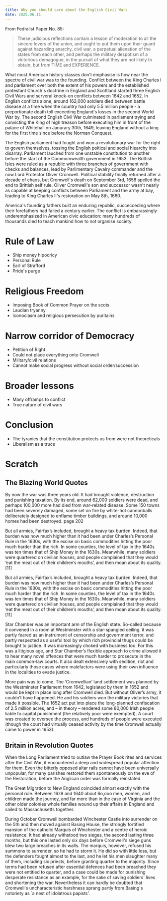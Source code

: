 ```yaml
---
title: Why you should care about the English Civil Wars
date: 2025.06.11
---
```


From Fedralist Paper No. 85:

> These judicious reflections contain a lesson of moderation to all the sincere lovers of the union, and ought to put them upon their guard against hazarding anarchy, civil war, a perpetual alienation of the states from each other, and perhaps the military despotism of a victorious demagogue, in the pursuit of what they are not likely to obtain, but from TIME and EXPERIENCE.

What most American history classes don't emphasise is how near the spectre of civil war was to the founding. Conflict between the King Charles I and parliament over both the extent of his powers and the established protestant Church's doctrine in England and Scottland started three English Civil Wars and serveral knock-on conflicts between 1642 and 1652. In English conflicts alone, around 162,000 soldiers died between battle disease at a time when the country had only 5.5 million people - a preportionate death toll exceeding England's losses in the second World War by. The second English Civil War culminated in parliament trying and convicting the King of high treason before executing him in front of the palace of Whitehall on Janurary 30th, 1649, leaving England without a king for the first time since before the Norman Conquest.

The English parliament had fought and won a revolutionary war for the right to govern themselves, tossing the English poltical and social hiearchy into disarray. Parliament lauched from one unstable constitution to another before the start of the Commomwealth government in 1653. The Brittish Isles were ruled as a republic with three branches of government with checks and balances, lead by Parlimentary Cavalry commander and the now Lord Protector Oliver Cromwell. Political stability finally returned after a decade of chaos, but Cromwell's death on September 3rd, 1658 spelled the end to Brittish self rule. Oliver Cromwell's son and successor wasn't nearly as capable at keeping conflicts between Parliament and the army at bay, leading to King Charles II's restoration on May 8th, 1660.

America's founding fathers built an enduring republic, succecceding where their forefathers had failed a century earlier. The conflict is embarassingly underemphasized in American civic education: many hundreds of thousands died to teach mankind how to not organise society.


# Rule of Law
- Ship money hipocricy
- Personal Rule
- Earl of Strafford
- Pride's purge

# Religious Freedom
- Imposing Book of Common Prayer on the scots
- Laudian tryanny
- Iconoclasm and religious persecution by puritains

# Narrow corridor of Democracy
- Petition of Right
- Could not place everything onto Cromwell
- Military/civil relations
- Cannot make social progress without social order/succession

# Broader lessons
- Many offramps to conflict
- True nature of civil wars

# Conclusion
- The tyranies that the constitution protects us from were not theoreticals
- Liberalism as a truce

# Scratch

## The Blazing World Quotes

By now the war was three years old. It had brought violence, destruction and punishing taxation. By its end, around 62,000 soldiers were dead, and perhaps 100,000 more had died from war-related disease. Some 150 towns had been severely damaged, some set on fire by white-hot cannonballs deliberately designed to enflame timber buildings, and around 10,000 homes had been destroyed. page 202

But all armies, Fairfax’s included, brought a heavy tax burden. Indeed, that burden was now much higher than it had been under Charles’s Personal Rule in the 1630s, with the excise on basic commodities hitting the poor much harder than the rich. In some counties, the level of tax in the 1640s was ten times that of Ship Money in the 1630s. Meanwhile, many soldiers were quartered on civilian houses, and people complained that they would ‘eat the meat out of their children’s mouths’, and then moan about its quality.[11]

But all armies, Fairfax’s included, brought a heavy tax burden. Indeed, that burden was now much higher than it had been under Charles’s Personal Rule in the 1630s, with the excise on basic commodities hitting the poor much harder than the rich. In some counties, the level of tax in the 1640s was ten times that of Ship Money in the 1630s. Meanwhile, many soldiers were quartered on civilian houses, and people complained that they would ‘eat the meat out of their children’s mouths’, and then moan about its quality.[11]

Star Chamber was an important arm of the English state. So-called because it convened in a room at Westminster with a star-spangled ceiling, it was partly feared as an instrument of censorship and government terror, and partly respected as a useful tool by which rich provincial thugs could be brought to justice. It was increasingly choked with business too. For this was a litigious age, and Star Chamber’s flexible approach to crime allowed it to hear many novel offences that were much harder to prosecute in the main common-law courts. It also dealt extensively with sedition, riot and particularly those cases where malefactors were using their own influence in the localities to evade justice.

More pain was to come. The ‘Cromwellian’ land settlement was planned by the Westminster Parliament from 1642, legislated by them in 1652 and would be kept in place long after Cromwell died. But without Oliver’s army, it couldn’t have happened. He and his soldiers won the military victories that made it possible. The 1652 act put into place the long-planned confiscation of 2.5 million acres, and – in theory – rendered some 80,000 Irish people liable to capital punishment (the relatively poor were exempted). A court was created to oversee the process, and hundreds of people were executed (though the court had virtually ceased activity by the time Cromwell actually came to power in 1653).

## Britain in Revolution Quotes
When the Long Parliament tried to outlaw the Prayer Book rites and services after the Civil War, it encountered a deep and widespread popular affection for them. Even the bitterly opposed altar rails cannot have been universally unpopular, for many parishes restored them spontaneously on the eve of the Restoration, before the Anglican order was formally reinstated.

The Great Migration to New England coincided almost exactly with the personal rule. Between 16z9 and 1640 about 6o,ooo men, women, and children made the journey, and far more than in the case of Virginia and the other older colonies whole families wound up their affairs in England and sailed to Massachusetts together.

During October Cromwell bombarded Winchester Castle into surrender on the 5th and then moved against Basing House, the strongly fortified mansion of the catholic Marquis of Winchester and a centre of heroic resistance. It had already withstood two sieges, the second lasting three months, but this one lasted only six days before Cromwell's siege guns blew two large breaches in its walls. The marquis, however, refused his summons to surrender, so he had to storm it. He did so with little loss, but the defenders fought almost to the last, and he let his men slaughter many of them, including six priests, before granting quarter to the majority. Since terms had been refused after essential defences had been breached they were not entitled to quarter, and a case could be made for punishing desperate resistance as an example, for the sake of saving soldiers' lives and shortening the war. Nevertheless it can hardly be doubted that Cromwell's uncharacteristic harshness sprang partly from Basing's notoriety as `a nest of idolatrous papists'.
